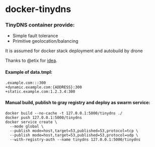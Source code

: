 # docker-tinydns

### TinyDNS container provide:
- Simple fault tolerance
- Primitive geolocation/balancing

It is assumed for docker stack deployment and autobuild by drone

Thanks to @etix for [idea](https://blog.l0cal.com/2015/04/30/using-dns-as-a-cheap-failover-and-load-balancer/).

#### Example of data.tmpl:
```
.example.com:::300
+dynamic.example.com:{ADDRESS}:300
+static.example.com:1.2.3.4:300
```

#### Manual build, publish to gray registry and deploy as swarm service: 
```
docker build --no-cache -t 127.0.0.1:5000/tinydns ./
docker push 127.0.0.1:5000/tinydns
docker service create \
  --mode global \
  --publish mode=host,target=53,published=53,protocol=tcp \
  --publish mode=host,target=53,published=53,protocol=udp \
  --with-registry-auth --name tinydns 127.0.0.1:5000/tinydns
```
